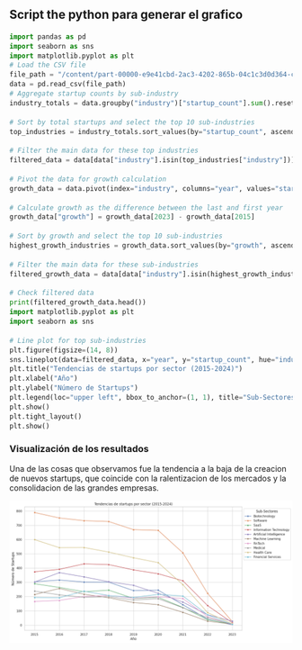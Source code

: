 ## Script the python para generar el grafico

```python
import pandas as pd
import seaborn as sns
import matplotlib.pyplot as plt
# Load the CSV file
file_path = "/content/part-00000-e9e41cbd-2ac3-4202-865b-04c1c3d0d364-c000.csv"
data = pd.read_csv(file_path)
# Aggregate startup counts by sub-industry
industry_totals = data.groupby("industry")["startup_count"].sum().reset_index()

# Sort by total startups and select the top 10 sub-industries
top_industries = industry_totals.sort_values(by="startup_count", ascending=False).head(10)

# Filter the main data for these top industries
filtered_data = data[data["industry"].isin(top_industries["industry"])]

# Pivot the data for growth calculation
growth_data = data.pivot(index="industry", columns="year", values="startup_count").fillna(0)

# Calculate growth as the difference between the last and first year
growth_data["growth"] = growth_data[2023] - growth_data[2015]

# Sort by growth and select the top 10 sub-industries
highest_growth_industries = growth_data.sort_values(by="growth", ascending=False).head(10).reset_index()

# Filter the main data for these sub-industries
filtered_growth_data = data[data["industry"].isin(highest_growth_industries["industry"])]

# Check filtered data
print(filtered_growth_data.head())
import matplotlib.pyplot as plt
import seaborn as sns

# Line plot for top sub-industries
plt.figure(figsize=(14, 8))
sns.lineplot(data=filtered_data, x="year", y="startup_count", hue="industry", marker="o")
plt.title("Tendencias de startups por sector (2015-2024)")
plt.xlabel("Año")
plt.ylabel("Número de Startups")
plt.legend(loc="upper left", bbox_to_anchor=(1, 1), title="Sub-Sectores")
plt.show()
plt.tight_layout()
plt.show()
```

### Visualización de los resultados
Una de las cosas que observamos fue la tendencia a la baja de la creacion de nuevos startups, que coincide con la ralentizacion de los mercados y la consolidacion de las grandes empresas.

![Alt_text](../img/tendencias_su_sector.png)
